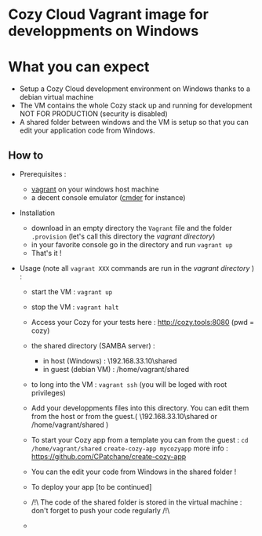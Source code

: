 # Cozy Cloud Vagrant image for developpments on Windows

# What you can expect
* Setup a Cozy Cloud development environment on Windows thanks to a debian virtual machine
* The VM contains the whole Cozy stack up and running for development NOT FOR PRODUCTION (security is disabled)
* A shared folder between windows and the VM is setup so that you can edit your application code from Windows.

## How to

* Prerequisites :
  - [vagrant](https://www.vagrantup.com/downloads.html) on your windows host machine
  - a decent console emulator ([cmder](http://cmder.net/) for instance)

* Installation
  * download in an empty directory the `Vagrant` file and the folder `.provision` (let's call this directory the *vagrant directory*)
  * in your favorite console go in the directory and run `vagrant up`
  * That's it !

* Usage (note all `vagrant XXX` commands are run in the *vagrant directory* ) :

  - start the VM : `vagrant up`

  - stop the VM : `vagrant halt`

  - Access your Cozy for your tests here :
    http://cozy.tools:8080  (pwd = cozy)

  - the shared directory (SAMBA server) :
    - in host (Windows) : \\192.168.33.10\shared
    - in guest (debian VM) : /home/vagrant/shared
  - to long into the VM : `vagrant ssh` (you will be loged with root privileges)

  * Add your developpments files into this directory. You can edit them from the host or from
    the guest.( \\192.168.33.10\shared or /home/vagrant/shared )

  * To start your Cozy app from a template you can from the guest :
  `cd /home/vagrant/shared`
  `create-cozy-app mycozyapp`
  more info : https://github.com/CPatchane/create-cozy-app

  * You can the edit your code from Windows in the shared
    folder !

  * To deploy your app [to be continued]

  * /!\ The code of the shared folder is stored in the virtual machine :
    don't forget to push your code regularly /!\

  -
